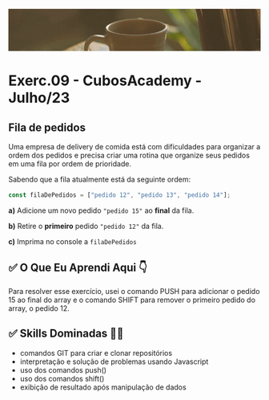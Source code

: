 ![](./../capa_readme_luelencavalheiro.gif)

# Exerc.09 - CubosAcademy - Julho/23

## Fila de pedidos

Uma empresa de delivery de comida está com dificuldades para organizar a ordem dos pedidos e precisa criar uma rotina que organize seus pedidos em uma fila por ordem de prioridade.

Sabendo que a fila atualmente está da seguinte ordem:

```javascript
const filaDePedidos = ["pedido 12", "pedido 13", "pedido 14"];

```

**a)** Adicione um novo pedido `"pedido 15"` ao **final** da fila.

**b)** Retire o **primeiro** pedido `"pedido 12"` da fila.

**c)** Imprima no console a `filaDePedidos`

## ✅ O Que Eu Aprendi Aqui 👇

Para resolver esse exercício, usei o comando PUSH para adicionar o pedido 15 ao final do array e o comando SHIFT para remover o primeiro pedido do array, o pedido 12.

## ✅ Skills Dominadas 👩‍💻

- comandos GIT para criar e clonar repositórios
- interpretação e solução de problemas usando Javascript
- uso dos comandos push() 
- uso dos comandos shift()
- exibição de resultado após manipulação de dados